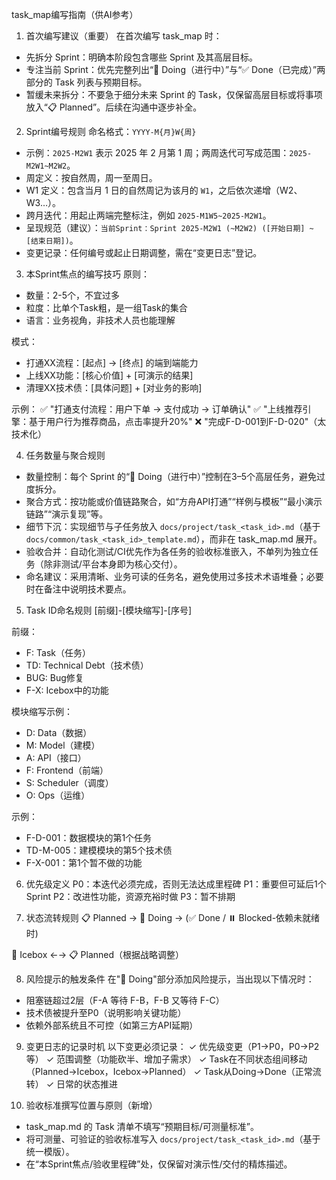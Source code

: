task_map编写指南（供AI参考）
1. 首次编写建议（重要）
在首次编写 task_map 时：
- 先拆分 Sprint：明确本阶段包含哪些 Sprint 及其高层目标。
- 专注当前 Sprint：优先完整列出“🚧 Doing（进行中）”与“✅ Done（已完成）”两部分的 Task 列表与预期目标。
- 暂缓未来拆分：不要急于细分未来 Sprint 的 Task，仅保留高层目标或将事项放入“📋 Planned”。后续在沟通中逐步补全。

2. Sprint编号规则
命名格式：`YYYY-M{月}W{周}`

- 示例：`2025-M2W1` 表示 2025 年 2 月第 1 周；两周迭代可写成范围：`2025-M2W1~M2W2`。
- 周定义：按自然周，周一至周日。
- W1 定义：包含当月 1 日的自然周记为该月的 `W1`，之后依次递增（W2、W3…）。
- 跨月迭代：用起止两端完整标注，例如 `2025-M1W5~2025-M2W1`。
- 呈现规范（建议）：`当前Sprint：Sprint 2025-M2W1 (~M2W2) ([开始日期] ~ [结束日期])`。
- 变更记录：任何编号或起止日期调整，需在“变更日志”登记。


3. 本Sprint焦点的编写技巧
原则：
- 数量：2-5个，不宜过多
- 粒度：比单个Task粗，是一组Task的集合
- 语言：业务视角，非技术人员也能理解

模式：
- 打通XX流程：[起点] → [终点] 的端到端能力
- 上线XX功能：[核心价值] + [可演示的结果]
- 清理XX技术债：[具体问题] + [对业务的影响]

示例：
✅ "打通支付流程：用户下单 → 支付成功 → 订单确认"
✅ "上线推荐引擎：基于用户行为推荐商品，点击率提升20%"
❌ "完成F-D-001到F-D-020"（太技术化）


4. 任务数量与聚合规则
- 数量控制：每个 Sprint 的“🚧 Doing（进行中）”控制在3–5个高层任务，避免过度拆分。
- 聚合方式：按功能或价值链路聚合，如“方舟API打通”“样例与模板”“最小演示链路”“演示复现”等。
- 细节下沉：实现细节与子任务放入 `docs/project/task_<task_id>.md`（基于 `docs/common/task_<task_id>_template.md`），而非在 task_map.md 展开。
- 验收合并：自动化测试/CI优先作为各任务的验收标准嵌入，不单列为独立任务（除非测试/平台本身即为核心交付）。
- 命名建议：采用清晰、业务可读的任务名，避免使用过多技术术语堆叠；必要时在备注中说明技术要点。


5. Task ID命名规则
[前缀]-[模块缩写]-[序号]

前缀：
- F: Task（任务）
- TD: Technical Debt（技术债）
- BUG: Bug修复
- F-X: Icebox中的功能

模块缩写示例：
- D: Data（数据）
- M: Model（建模）
- A: API（接口）
- F: Frontend（前端）
- S: Scheduler（调度）
- O: Ops（运维）

示例：
- F-D-001：数据模块的第1个任务
- TD-M-005：建模模块的第5个技术债
- F-X-001：第1个暂不做的功能

6. 优先级定义
P0：本迭代必须完成，否则无法达成里程碑
P1：重要但可延后1个Sprint
P2：改进性功能，资源充裕时做
P3：暂不排期

7. 状态流转规则
📋 Planned → 🚧 Doing → (✅ Done /  ⏸️ Blocked-依赖未就绪时)
         
🧊 Icebox ←→ 📋 Planned（根据战略调整）

8. 风险提示的触发条件
在"🚧 Doing"部分添加风险提示，当出现以下情况时：
- 阻塞链超过2层（F-A 等待 F-B，F-B 又等待 F-C）
- 技术债被提升至P0（说明影响关键功能）
- 依赖外部系统且不可控（如第三方API延期）

9. 变更日志的记录时机
以下变更必须记录：
✓ 优先级变更（P1→P0，P0→P2等）
✓ 范围调整（功能砍半、增加子需求）
✓ Task在不同状态组间移动（Planned→Icebox，Icebox→Planned）
✓ Task从Doing→Done（正常流转）
✓ 日常的状态推进

10. 验收标准撰写位置与原则（新增）
- task_map.md 的 Task 清单不填写“预期目标/可测量标准”。
- 将可测量、可验证的验收标准写入 `docs/project/task_<task_id>.md`（基于统一模版）。
- 在“本Sprint焦点/验收里程碑”处，仅保留对演示性/交付的精炼描述。
